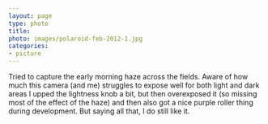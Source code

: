 ```yaml
---
layout: page
type: photo
title: 
photo: images/polaroid-feb-2012-1.jpg
categories: 
- picture
---
```

Tried to capture the early morning haze across the fields. Aware of how much this camera (and me) struggles to expose well for both light and dark areas I upped the lightness knob a bit, but then overexposed it (so missing most of the effect of the haze) and then also got a nice purple roller thing during development. But saying all that, I do still like it.
